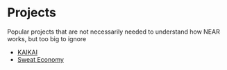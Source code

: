 # Projects

Popular projects that are not necessarily needed to understand how NEAR works, but
too big to ignore
- [KAIKAI](kaikai.md)
- [Sweat Economy](sweat-economy.md)
